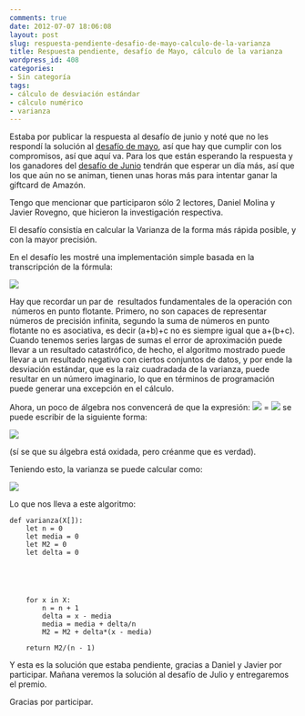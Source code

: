 ```yaml
---
comments: true
date: 2012-07-07 18:06:08
layout: post
slug: respuesta-pendiente-desafio-de-mayo-calculo-de-la-varianza
title: Respuesta pendiente, desafío de Mayo, cálculo de la varianza
wordpress_id: 408
categories:
- Sin categoría
tags:
- cálculo de desviación estándar
- cálculo numérico
- varianza
---
```


Estaba por publicar la respuesta al desafío de junio y noté que no les respondí la solución al [desafío de mayo](http://www.programando.org/blog/2012/05/desafio-2012-05-un-poco-de-estadistica/), así que hay que cumplir con los compromisos, así que aquí va. Para los que están esperando la respuesta y los ganadores del [desafío de Junio](http://www.programando.org/blog/2012/06/desafio-2012-06-el-problema-de-hamming-hay-premio/) tendrán que esperar un día más, así que los que aún no se animan, tienen unas horas más para intentar ganar la giftcard de Amazón.

Tengo que mencionar que participaron sólo 2 lectores, Daniel Molina y Javier Rovegno, que hicieron la investigación respectiva.

El desafío consistía en calcular la Varianza de la forma más rápida posible, y con la mayor precisión.

En el desafío les mostré una implementación simple basada en la transcripción de la fórmula:

![](/images/2012/05/varianza.png)

Hay que recordar un par de  resultados fundamentales de la operación con  números en punto flotante. Primero, no son capaces de representar números de precisión infinita, segundo la suma de números en punto flotante no es asociativa, es decir (a+b)+c no es siempre igual que a+(b+c). Cuando tenemos series largas de sumas el error de aproximación puede llevar a un resultado catastrófico, de hecho, el algoritmo mostrado puede llevar a un resultado negativo con ciertos conjuntos de datos, y por ende la desviación estándar, que es la raiz cuadradada de la varianza, puede resultar en un número imaginario, lo que en términos de programación puede generar una excepción en el cálculo.

Ahora, un poco de álgebra nos convencerá de que la expresión: ![](/images/2012/07/m2n.png) = ![](/images/2012/07/sxn2.png) se puede escribir de la siguiente forma:

[![](/images/2012/07/m2nrec.png)](/images/2012/07/m2nrec.png)

(sí se que su álgebra está oxidada, pero créanme que es verdad).

Teniendo esto, la varianza se puede calcular como:

[![](/images/2012/07/s2n.png)](/images/2012/07/s2n.png)

Lo que nos lleva a este algoritmo:

    
    def varianza(X[]):
        let n = 0
        let media = 0
        let M2 = 0
        let delta = 0



    
     
        for x in X:
            n = n + 1
            delta = x - media
            media = media + delta/n
            M2 = M2 + delta*(x - media)
    
        return M2/(n - 1)


Y esta es la solución que estaba pendiente, gracias a Daniel y Javier por participar. Mañana veremos la solución al desafío de Julio y entregaremos el premio.

Gracias por participar.
